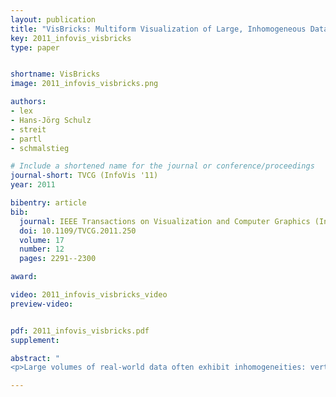 ```yaml
---
layout: publication
title: "VisBricks: Multiform Visualization of Large, Inhomogeneous Data "
key: 2011_infovis_visbricks
type: paper


shortname: VisBricks
image: 2011_infovis_visbricks.png

authors:
- lex
- Hans-Jörg Schulz
- streit
- partl
- schmalstieg

# Include a shortened name for the journal or conference/proceedings
journal-short: TVCG (InfoVis '11)
year: 2011

bibentry: article
bib:
  journal: IEEE Transactions on Visualization and Computer Graphics (InfoVis '11)
  doi: 10.1109/TVCG.2011.250
  volume: 17
  number: 12
  pages: 2291--2300

award: 

video: 2011_infovis_visbricks_video
preview-video:


pdf: 2011_infovis_visbricks.pdf
supplement:

abstract: "
<p>Large volumes of real-world data often exhibit inhomogeneities: vertically in the form of correlated or independent dimensions and horizontally in the form of clustered or scattered data items. In essence, these inhomogeneities form the patterns in the data that researchers are trying to find and understand. Sophisticated statistical methods are available to reveal these patterns, however, the visualization of their outcomes is mostly still performed in a one-view-fits-all manner. In contrast, our novel visualization approach, VisBricks, acknowledges the inhomogeneity of the data and the need for different visualizations that suit the individual characteristics of the different data subsets. The overall visualization of the entire data set is patched together from smaller visualizations, there is one VisBrick for each cluster in each group of interdependent dimensions. Whereas the total impression of all VisBricks together gives a comprehensive high-level overview of the different groups of data, each VisBrick independently shows the details of the group of data it represents. State-of-the-art brushing and visual linking between all VisBricks furthermore allows the comparison of the groupings and the distribution of data items among them. In this paper, we introduce the VisBricks visualization concept, discuss its design rationale and implementation, and demonstrate its usefulness by applying it to a use case from the field of biomedicine.</p>"

---
```


